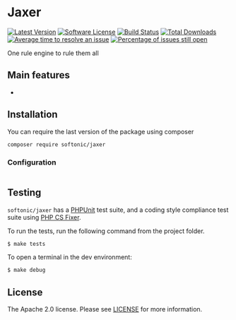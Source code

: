 Jaxer
====================

[![Latest Version](https://img.shields.io/github/release/softonic/jaxer.svg?style=flat-square)](https://github.com/softonic/jaxer/releases)
[![Software License](https://img.shields.io/badge/license-Apache%202.0-blue.svg?style=flat-square)](LICENSE.md)
[![Build Status](https://img.shields.io/travis/softonic/jaxer/master.svg?style=flat-square)](https://travis-ci.org/softonic/gjaxer)
[![Total Downloads](https://img.shields.io/packagist/dt/softonic/jaxer.svg?style=flat-square)](https://packagist.org/packages/softonic/jaxer)
[![Average time to resolve an issue](http://isitmaintained.com/badge/resolution/softonic/jaxer.svg?style=flat-square)](http://isitmaintained.com/project/softonic/jaxer "Average time to resolve an issue")
[![Percentage of issues still open](http://isitmaintained.com/badge/open/softonic/jaxer.svg?style=flat-square)](http://isitmaintained.com/project/softonic/jaxer "Percentage of issues still open")

One rule engine to rule them all

Main features
-------------

* 

Installation
-------------

You can require the last version of the package using composer
```bash
composer require softonic/jaxer
```

### Configuration

```php

```

Testing
-------

`softonic/jaxer` has a [PHPUnit](https://phpunit.de) test suite, and a coding style compliance test suite using [PHP CS Fixer](http://cs.sensiolabs.org/).

To run the tests, run the following command from the project folder.

``` bash
$ make tests
```

To open a terminal in the dev environment:
``` bash
$ make debug
```

License
-------

The Apache 2.0 license. Please see [LICENSE](LICENSE) for more information.
